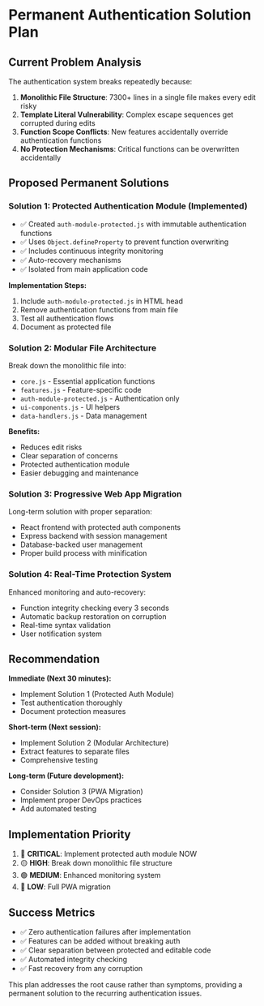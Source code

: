 # Permanent Authentication Solution Plan

## Current Problem Analysis
The authentication system breaks repeatedly because:

1. **Monolithic File Structure**: 7300+ lines in a single file makes every edit risky
2. **Template Literal Vulnerability**: Complex escape sequences get corrupted during edits
3. **Function Scope Conflicts**: New features accidentally override authentication functions
4. **No Protection Mechanisms**: Critical functions can be overwritten accidentally

## Proposed Permanent Solutions

### Solution 1: Protected Authentication Module (Implemented)
- ✅ Created `auth-module-protected.js` with immutable authentication functions
- ✅ Uses `Object.defineProperty` to prevent function overwriting
- ✅ Includes continuous integrity monitoring
- ✅ Auto-recovery mechanisms
- ✅ Isolated from main application code

**Implementation Steps:**
1. Include `auth-module-protected.js` in HTML head
2. Remove authentication functions from main file
3. Test all authentication flows
4. Document as protected file

### Solution 2: Modular File Architecture
Break down the monolithic file into:
- `core.js` - Essential application functions
- `features.js` - Feature-specific code
- `auth-module-protected.js` - Authentication only
- `ui-components.js` - UI helpers
- `data-handlers.js` - Data management

**Benefits:**
- Reduces edit risks
- Clear separation of concerns
- Protected authentication module
- Easier debugging and maintenance

### Solution 3: Progressive Web App Migration
Long-term solution with proper separation:
- React frontend with protected auth components
- Express backend with session management
- Database-backed user management
- Proper build process with minification

### Solution 4: Real-Time Protection System
Enhanced monitoring and auto-recovery:
- Function integrity checking every 3 seconds
- Automatic backup restoration on corruption
- Real-time syntax validation
- User notification system

## Recommendation

**Immediate (Next 30 minutes):**
- Implement Solution 1 (Protected Auth Module)
- Test authentication thoroughly
- Document protection measures

**Short-term (Next session):**
- Implement Solution 2 (Modular Architecture)
- Extract features to separate files
- Comprehensive testing

**Long-term (Future development):**
- Consider Solution 3 (PWA Migration)
- Implement proper DevOps practices
- Add automated testing

## Implementation Priority
1. 🔴 **CRITICAL**: Implement protected auth module NOW
2. 🟡 **HIGH**: Break down monolithic file structure
3. 🟢 **MEDIUM**: Enhanced monitoring system
4. 🔵 **LOW**: Full PWA migration

## Success Metrics
- ✅ Zero authentication failures after implementation
- ✅ Features can be added without breaking auth
- ✅ Clear separation between protected and editable code
- ✅ Automated integrity checking
- ✅ Fast recovery from any corruption

This plan addresses the root cause rather than symptoms, providing a permanent solution to the recurring authentication issues.